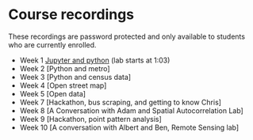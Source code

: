 # Course recordings
These recordings are password protected and only available to students who are currently enrolled.

- Week 1 [Jupyter and python](https://ucla.zoom.us/rec/share/9K8saVlYE8Z11sTygHx7AIvxJtpj_-4iRVR92UmY2FjXSJKAuU16i7ZVYWRdod6_.tXqsl2Hd_AK924i2?startTime=1632779217000) (lab starts at 1:03)
- Week 2 [Python and metro]
- Week 3 [Python and census data]
- Week 4 [Open street map]
- Week 5 [Open data]
- Week 7 [Hackathon, bus scraping, and getting to know Chris]
- Week 8 [A Conversation with Adam and Spatial Autocorrelation Lab]
- Week 9 [Hackathon, point pattern analysis]
- Week 10 [A conversation with Albert and Ben, Remote Sensing lab]
